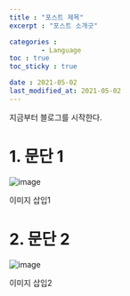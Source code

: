 ```yaml
---
title : "포스트 제목"
excerpt : "포스트 소개긋"

categories : 
        - Language
toc : true
toc_sticky : true

date : 2021-05-02
last_modified_at: 2021-05-02
---
```


지금부터 블로그를 시작한다.

# 1. 문단 1

![image](https://user-images.githubusercontent.com/58183633/117412852-38325800-af50-11eb-8a25-2027c3465ed6.png)


이미지 삽입1

# 2. 문단 2

![image](https://user-images.githubusercontent.com/58183633/117412852-38325800-af50-11eb-8a25-2027c3465ed6.png)

이미지 삽입2
